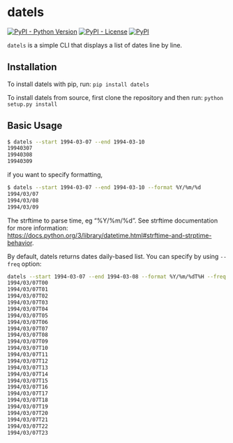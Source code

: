 # datels

[![PyPI - Python Version](https://img.shields.io/pypi/pyversions/datels?style=plastic)](https://github.com/joe-yama/datels) [![PyPI - License](https://img.shields.io/pypi/l/datels?style=plastic)](https://github.com/joe-yama/datels) [![PyPI](https://img.shields.io/pypi/v/datels?style=plastic)](https://pypi.org/project/datels/)

`datels` is a simple CLI that displays a list of dates line by line.

## Installation

To install datels with pip, run: `pip install datels`

To install datels from source, first clone the repository and then run:
`python setup.py install`

## Basic Usage

```bash
$ datels --start 1994-03-07 --end 1994-03-10
19940307
19940308
19940309
```

if you want to specify formatting,

```bash
$ datels --start 1994-03-07 --end 1994-03-10 --format %Y/%m/%d
1994/03/07
1994/03/08
1994/03/09
```

The strftime to parse time, eg “%Y/%m/%d”. See strftime documentation for more information: https://docs.python.org/3/library/datetime.html#strftime-and-strptime-behavior.

By default, datels returns dates daily-based list. You can specify by using `--freq` option:

```bash
datels --start 1994-03-07 --end 1994-03-08 --format %Y/%m/%dT%H --freq H
1994/03/07T00
1994/03/07T01
1994/03/07T02
1994/03/07T03
1994/03/07T04
1994/03/07T05
1994/03/07T06
1994/03/07T07
1994/03/07T08
1994/03/07T09
1994/03/07T10
1994/03/07T11
1994/03/07T12
1994/03/07T13
1994/03/07T14
1994/03/07T15
1994/03/07T16
1994/03/07T17
1994/03/07T18
1994/03/07T19
1994/03/07T20
1994/03/07T21
1994/03/07T22
1994/03/07T23
```
